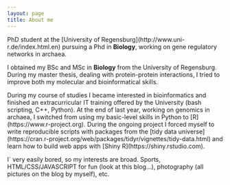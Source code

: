 ```yaml
---
layout: page
title: About me
---
```


<div id="aboutme-section">

<p class="about-text">
<span class="fa fa-briefcase about-icon"></span>
PhD student at the [University of Regensburg](http://www.uni-r.de/index.html.en) pursuing a Phd in <strong>Biology</strong>, working on gene regulatory networks in archaea. 
</p>

<p class="about-text">
<span class="fa fa-graduation-cap about-icon"></span>
I obtained my BSc and MSc in <strong>Biology</strong> from the University of Regensburg. During my master thesis, dealing with protein-protein interactions, I tried to improve both my molecular and bioinformatical skills. 
</p>

<p class="about-text">
<span class="fa fa-code about-icon"></span>
During my course of studies I became interested in bioinformatics and finished an extracurricular IT training offered by the University (bash scripting, C++, Python). At the end of last year, working on genomics in archaea, I switched from using my basic-level skills in Python to [R](https://www.r-project.org). During the ongoing project I forced myself to write reproducible scripts with packages from the [tidy data universe](https://cran.r-project.org/web/packages/tidyr/vignettes/tidy-data.html) and learn how to build web apps with [Shiny R](https://shiny.rstudio.com).
</p>

<p class="about-text">
<span class="fa fa-heart about-icon"></span>
I´ very easily bored, so my interests are broad. Sports, HTML/CSS/JAVASCRIPT for fun (look at this blog...), photography (all pictures on the blog by myself), etc. 
</p>
